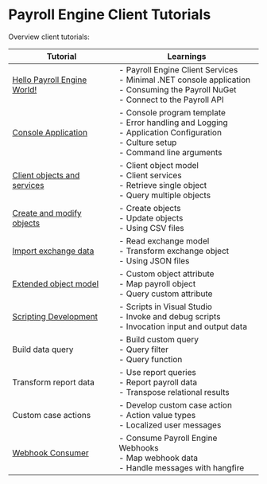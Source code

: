 # Payroll Engine Client Tutorials

Overview client tutorials:

| Tutorial                                                         | Learnings                                                                                                                                        |
|------------- | ------------- |
[Hello Payroll Engine World!](HelloPayrollEngineWorld/ReadMe.md)   | - Payroll Engine Client Services<br />- Minimal .NET console application<br />- Consuming the Payroll NuGet<br />- Connect to the Payroll API    |
[Console Application](ConsoleApplication/ReadMe.md)                | - Console program template<br />- Error handling and Logging<br />- Application Configuration<br />- Culture setup<br />- Command line arguments |
[Client objects and services](ClientObjectsAndServices/ReadMe.md)  | - Client object model<br />- Client services<br />- Retrieve single object<br />- Query multiple objects                                         |
[Create and modify objects](CreateAndModifyObjects/ReadMe.md)      | - Create objects<br />- Update objects<br />- Using CSV files                                                                                    |
[Import exchange data](ImportExchangeData/ReadMe.md)               | - Read exchange model<br />- Transform exchange object<br />- Using JSON files                                                                   |
[Extended object model](ExtendedObjectModel/ReadMe.md)             | - Custom object attribute<br />- Map payroll object<br />- Query custom attribute                                                                |
[Scripting Development](ScriptingDevelopment/ReadMe.md)            | - Scripts in Visual Studio<br />- Invoke and debug scripts<br />- Invocation input and output data                                               |
Build data query                                                   | - Build custom query<br />- Query filter<br />- Query function                                                                                   |
Transform report data                                              | - Use report queries<br />- Report payroll data<br />- Transpose relational results                                                              |
Custom case actions                                                | - Develop custom case action<br />- Action value types<br />- Localized user messages                                                            |
[Webhook Consumer](WebhookConsumer/ReadMe.md)                      | - Consume Payroll Engine Webhooks<br />- Map webhook data<br />- Handle messages with hangfire                                                   |
